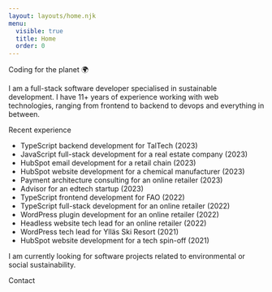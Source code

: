 ```yaml
---
layout: layouts/home.njk
menu:
  visible: true
  title: Home
  order: 0
---
```


Coding for the planet 🌍

I am a full-stack software developer specialised in sustainable development. I have 11+ years of experience working with web technologies, ranging from frontend to backend to devops and everything in between.

Recent experience

- TypeScript backend development for TalTech (2023)
- JavaScript full-stack development for a real estate company (2023)
- HubSpot email development for a retail chain (2023)
- HubSpot website development for a chemical manufacturer (2023)
- Payment architecture consulting for an online retailer (2023)
- Advisor for an edtech startup (2023)
- TypeScript frontend development for FAO (2022)
- TypeScript full-stack development for an online retailer (2022)
- WordPress plugin development for an online retailer (2022)
- Headless website tech lead for an online retailer (2022)
- WordPress tech lead for Ylläs Ski Resort (2021)
- HubSpot website development for a tech spin-off (2021)

I am currently looking for software projects related to environmental or social sustainability.

Contact
